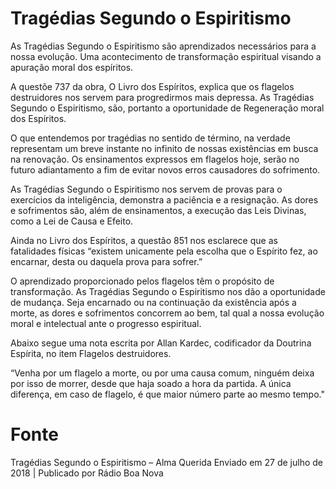 # Tragédias Segundo o Espiritismo

As Tragédias Segundo o Espiritismo são aprendizados necessários para a nossa evolução. Uma acontecimento de transformação espiritual visando a apuração moral dos espíritos.

A questõe 737 da obra, O Livro dos Espíritos, explica que os flagelos destruidores nos servem para progredirmos mais depressa. As Tragédias Segundo o Espiritismo, são, portanto a oportunidade de Regeneração moral dos Espíritos.

O que entendemos por tragédias no sentido de término, na verdade representam um breve instante no infinito de nossas existências em busca na renovação. Os ensinamentos expressos em flagelos hoje, serão no futuro adiantamento a fim de evitar novos erros causadores do sofrimento.

As Tragédias Segundo o Espiritismo nos servem de provas para o exercícios da inteligência, demonstra a paciência e a resignação. As dores e sofrimentos são, além de ensinamentos, a execução das Leis Divinas, como a Lei de Causa e Efeito.

Ainda no Livro dos Espíritos, a questão 851 nos esclarece que as fatalidades físicas “existem unicamente pela escolha que o Espírito fez, ao encarnar, desta ou daquela prova para sofrer.”

O aprendizado proporcionado pelos flagelos têm o propósito de transformação. As Tragédias Segundo o Espiritismo nos dão a oportunidade de mudança. Seja encarnado ou na continuação da existência após a morte, as dores e sofrimentos concorrem ao bem, tal qual a nossa evolução moral e intelectual ante o progresso espiritual. 

Abaixo segue uma nota escrita por Allan Kardec, codificador da Doutrina Espírita, no item Flagelos destruidores.

“Venha por um flagelo a morte, ou por uma causa comum, ninguém deixa por isso de morrer, desde que haja soado a hora da partida. A única diferença, em caso de flagelo, é que maior número parte ao mesmo tempo." 

# Fonte
Tragédias Segundo o Espiritismo – Alma Querida
Enviado em 27 de julho de 2018 | Publicado por Rádio Boa Nova 
